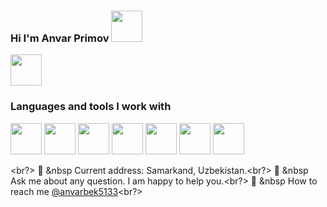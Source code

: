 ### Hi I'm Anvar Primov <img src = "https://media0.giphy.com/media/gM5qFksULw54NMWyry/giphy.gif?cid=ecf05e47yc038ldwnzo27qv5fsak36usf7tr2il5vc54qwfc&rid=giphy.gif&ct=s" width = 50px> <br/>
<a href = "https://www.t.me/anvar_primov"> <img src = "https://w7.pngwing.com/pngs/723/481/png-transparent-telegram-computer-icons-logo-instant-messaging-logo-telegram-blue-angle-triangle.png" width = 50px></a>
<br/>
### Languages and tools I work with
<code><img src = "https://encrypted-tbn0.gstatic.com/images?q=tbn:ANd9GcT_7KYaBxBtV4RNN48VVlcHLvyHauT0MzyMuQ&usqp=CAU" width = 50px></code>
<code><img src = "https://encrypted-tbn0.gstatic.com/images?q=tbn:ANd9GcQGiyhoob3jaWyC3fqSgNekqGObFj3-qupYhg&usqp=CAU" width = 50px></code>
<code><img src = "https://encrypted-tbn0.gstatic.com/images?q=tbn:ANd9GcSvk8vMn41bIamG741dvPM0N9OSumPyM3YoIg&usqp=CAU" width = 50px></code>
<code><img src = "https://encrypted-tbn0.gstatic.com/images?q=tbn:ANd9GcQG8a5JBp7fItY4adAXbFHqfD2NIRb2dAt-uA&usqp=CAU" width = 50px></code>
<code><img src = "https://encrypted-tbn0.gstatic.com/images?q=tbn:ANd9GcTOIQGmNgoOunfnV1PVBlQR5PHnpEU1m7MNHw&usqp=CAU" width = 50px></code>
<code><img src = "https://encrypted-tbn0.gstatic.com/images?q=tbn:ANd9GcR2rgJVKyhNLvVNwP4CML0h6GBW70HWK8446w&usqp=CAU" width = 50px></code>
<code><img src = "https://encrypted-tbn0.gstatic.com/images?q=tbn:ANd9GcSg0lPzYbICQVHN5kUK9g0HG7RpvdMe93Wc9Q&usqp=CAU" width = 50px></code>

<br?>
📍 &nbsp Current address: Samarkand, Uzbekistan.<br?>
🧾 &nbsp Ask me about any question. I am happy to help you.<br?>
📲 &nbsp How to reach me [@anvarbek5133](https://www.istagram.com/anvarbek5133)<br?>
